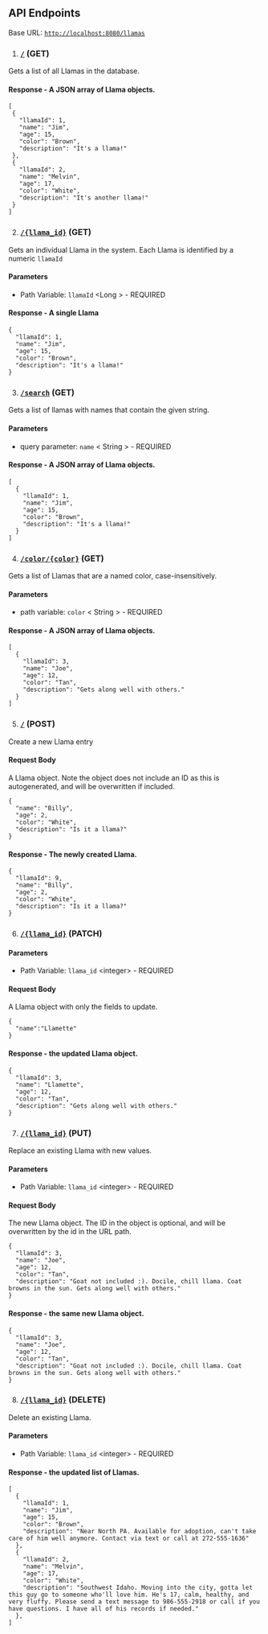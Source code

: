 ﻿## API Endpoints
Base URL: [`http://localhost:8080/llamas`](http://localhost:8080/llamas)


1. ### [`/`](http://localhost:8080/llamas) (GET)
Gets a list of all Llamas in the database.

#### Response - A JSON array of Llama objects.

 ```
[
  {
    "llamaId": 1,
    "name": "Jim",
    "age": 15,
    "color": "Brown",
    "description": "It's a llama!"
  },
  {
    "llamaId": 2,
    "name": "Melvin",
    "age": 17,
    "color": "White",
    "description": "It's another llama!"
  }
]
```

2. ### [`/{llama_id}`](http://localhost:8080/llamas/1) (GET)
Gets an individual Llama in the system. Each Llama is identified by a numeric `llamaId`

#### Parameters
- Path Variable: `llamaId` &lt;Long &gt; - REQUIRED

#### Response - A single Llama

```
{
  "llamaId": 1,
  "name": "Jim",
  "age": 15,
  "color": "Brown",
  "description": "It's a llama!"
}
```

3. ### [`/search`](http://localhost:8080/llamas/search?name=ji) (GET)
Gets a list of llamas with names that contain the given string.

#### Parameters
- query parameter: `name` &lt; String &gt; - REQUIRED

#### Response - A JSON array of Llama objects.

```
[
  {
    "llamaId": 1,
    "name": "Jim",
    "age": 15,
    "color": "Brown",
    "description": "It's a llama!"
  }
]
```

4. ### [`/color/{color}`](http://localhost:8080/llamas/color/tan) (GET)
Gets a list of Llamas that are a named color, case-insensitively.

#### Parameters
- path variable: `color` &lt; String &gt; - REQUIRED

#### Response - A JSON array of Llama objects.

```
[
  {
    "llamaId": 3,
    "name": "Joe",
    "age": 12,
    "color": "Tan",
    "description": "Gets along well with others."
  }
]
```

5. ### [`/`](http://localhost:8080/llamas) (POST)
Create a new Llama entry

#### Request Body
A Llama object. Note the object does not include an ID as this is autogenerated, and will be overwritten if included.
```
{
  "name": "Billy",
  "age": 2,
  "color": "White",
  "description": "Is it a llama?"
}
```
#### Response - The newly created Llama.

```
{
  "llamaId": 9,
  "name": "Billy",
  "age": 2,
  "color": "White",
  "description": "Is it a llama?"
}
```
6. ### [`/{llama_id}`](http://localhost:8080/llamas/8) (PATCH)
#### Parameters
- Path Variable: `llama_id` &lt;integer&gt; - REQUIRED

#### Request Body
A Llama object with only the fields to update.
```
{
  "name":"Llamette"
}
```
#### Response - the updated Llama object.
```
{
  "llamaId": 3,
  "name": "Llamette",
  "age": 12,
  "color": "Tan",
  "description": "Gets along well with others."
}
```
7. ### [`/{llama_id}`](http://localhost:8080/llamas/3) (PUT)
Replace an existing Llama with new values.

#### Parameters
- Path Variable: `llama_id` &lt;integer&gt; - REQUIRED

#### Request Body
The new Llama object. The ID in the object is optional, and will be overwritten by the id in the URL path.
```
{
  "llamaId": 3,
  "name": "Joe",
  "age": 12,
  "color": "Tan",
  "description": "Goat not included :). Docile, chill llama. Coat browns in the sun. Gets along well with others."
}
```
#### Response - the same new Llama object.
```
{
  "llamaId": 3,
  "name": "Joe",
  "age": 12,
  "color": "Tan",
  "description": "Goat not included :). Docile, chill llama. Coat browns in the sun. Gets along well with others."
}
```
8. ### [`/{llama_id}`](http://localhost:8080/llamas/3) (DELETE)
Delete an existing Llama.

#### Parameters
- Path Variable: `llama_id` &lt;integer&gt; - REQUIRED

#### Response - the updated list of Llamas.
```
[
  {
    "llamaId": 1,
    "name": "Jim",
    "age": 15,
    "color": "Brown",
    "description": "Near North PA. Available for adoption, can't take care of him well anymore. Contact via text or call at 272-555-1636"
  },
  {
    "llamaId": 2,
    "name": "Melvin",
    "age": 17,
    "color": "White",
    "description": "Southwest Idaho. Moving into the city, gotta let this guy go to someone who'll love him. He's 17, calm, healthy, and very fluffy. Please send a text message to 986-555-2918 or call if you have questions. I have all of his records if needed."
  },
]
```